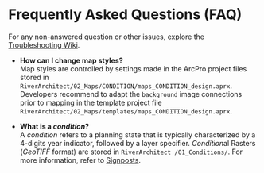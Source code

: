Frequently Asked Questions (FAQ)
================================

For any non-answered question or other issues, explore the [Troubleshooting Wiki][10].

-   **How can I change map styles?**<br/>
    Map styles are controlled by settings made in the ArcPro project files stored in `RiverArchitect/02_Maps/CONDITION/maps_CONDITION_design.aprx`. Developers recommend to adapt the `background` image connections prior to mapping in the template project file `RiverArchitect/02_Maps/templates/maps_CONDITION_design.aprx`.


-   **What is a *condition*?**<br/>
    A *condition* refers to a planning state that is typically characterized by a 4-digits year indicator, followed by a layer specifier. *Condition*al Rasters (*GeoTIFF* format) are stored in `RiverArchitect /01_Conditions/`. For more information, refer to [Signposts](Signposts#conditions).


[1]: https://github.com/RiverArchitect/RA_wiki/Installation
[2]: https://github.com/RiverArchitect/RA_wiki/Signposts
[3]: https://github.com/RiverArchitect/RA_wiki/LifespanDesign
[4]: https://github.com/RiverArchitect/RA_wiki/MaxLifespan
[5]: https://github.com/RiverArchitect/RA_wiki/ModifyTerrain
[6]: https://github.com/RiverArchitect/RA_wiki/HabitatEvaluation
[7]: https://github.com/RiverArchitect/RA_wiki/ProjectMaker
[8]: https://github.com/RiverArchitect/RA_wiki/Tools
[9]: https://github.com/RiverArchitect/RA_wiki/FAQ
[10]: https://github.com/RiverArchitect/RA_wiki/Troubleshooting